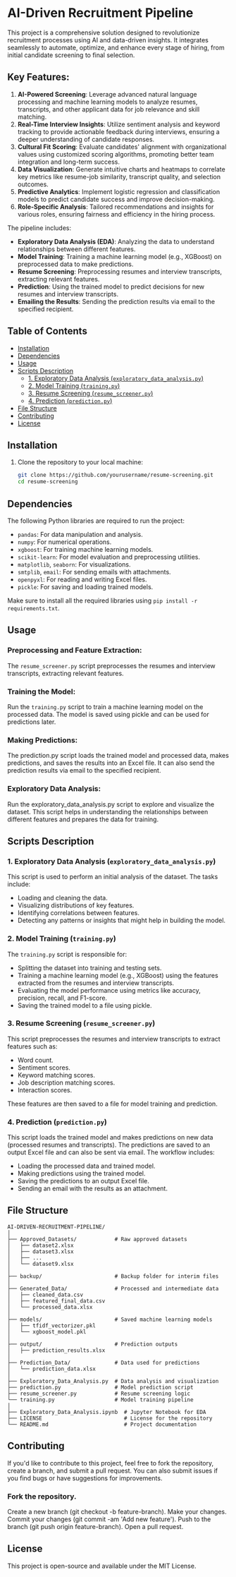 # AI-Driven Recruitment Pipeline

This project is a comprehensive solution designed to revolutionize recruitment processes using AI and data-driven insights. It integrates seamlessly to automate, optimize, and enhance every stage of hiring, from initial candidate screening to final selection.

## Key Features:
1. **AI-Powered Screening**: Leverage advanced natural language processing and machine learning models to analyze resumes, transcripts, and other applicant data for job relevance and skill matching.
2. **Real-Time Interview Insights**: Utilize sentiment analysis and keyword tracking to provide actionable feedback during interviews, ensuring a deeper understanding of candidate responses.
3. **Cultural Fit Scoring**: Evaluate candidates' alignment with organizational values using customized scoring algorithms, promoting better team integration and long-term success.
4. **Data Visualization**: Generate intuitive charts and heatmaps to correlate key metrics like resume-job similarity, transcript quality, and selection outcomes.
5. **Predictive Analytics**: Implement logistic regression and classification models to predict candidate success and improve decision-making.
6. **Role-Specific Analysis**: Tailored recommendations and insights for various roles, ensuring fairness and efficiency in the hiring process.

The pipeline includes:
- **Exploratory Data Analysis (EDA)**: Analyzing the data to understand relationships between different features.
- **Model Training**: Training a machine learning model (e.g., XGBoost) on preprocessed data to make predictions.
- **Resume Screening**: Preprocessing resumes and interview transcripts, extracting relevant features.
- **Prediction**: Using the trained model to predict decisions for new resumes and interview transcripts.
- **Emailing the Results**: Sending the prediction results via email to the specified recipient.

## Table of Contents
- [Installation](#installation)
- [Dependencies](#dependencies)
- [Usage](#usage)
- [Scripts Description](#scripts-description)
    - [1. Exploratory Data Analysis (`exploratory_data_analysis.py`)](#1-exploratory-data-analysis-exploratory_data_analysispy)
    - [2. Model Training (`training.py`)](#2-model-training-trainingpy)
    - [3. Resume Screening (`resume_screener.py`)](#3-resume-screening-resume_screenerpy)
    - [4. Prediction (`prediction.py`)](#4-prediction-predictionpy)
- [File Structure](#file-structure)
- [Contributing](#contributing)
- [License](#license)

## Installation

1. Clone the repository to your local machine:

   ```bash
   git clone https://github.com/yourusername/resume-screening.git
   cd resume-screening

## Dependencies

The following Python libraries are required to run the project:

- `pandas`: For data manipulation and analysis.
- `numpy`: For numerical operations.
- `xgboost`: For training machine learning models.
- `scikit-learn`: For model evaluation and preprocessing utilities.
- `matplotlib`, `seaborn`: For visualizations.
- `smtplib`, `email`: For sending emails with attachments.
- `openpyxl`: For reading and writing Excel files.
- `pickle`: For saving and loading trained models.

Make sure to install all the required libraries using `pip install -r requirements.txt`.


## Usage

### Preprocessing and Feature Extraction:
The `resume_screener.py` script preprocesses the resumes and interview transcripts, extracting relevant features.

### Training the Model:
Run the `training.py` script to train a machine learning model on the processed data. The model is saved using pickle and can be used for predictions later.
### Making Predictions:
The prediction.py script loads the trained model and processed data, makes predictions, and saves the results into an Excel file. It can also send the prediction results via email to the specified recipient.
### Exploratory Data Analysis:
Run the exploratory_data_analysis.py script to explore and visualize the dataset. This script helps in understanding the relationships between different features and prepares the data for training.

## Scripts Description

### 1. Exploratory Data Analysis (`exploratory_data_analysis.py`)
This script is used to perform an initial analysis of the dataset. The tasks include:
- Loading and cleaning the data.
- Visualizing distributions of key features.
- Identifying correlations between features.
- Detecting any patterns or insights that might help in building the model.

### 2. Model Training (`training.py`)
The `training.py` script is responsible for:
- Splitting the dataset into training and testing sets.
- Training a machine learning model (e.g., XGBoost) using the features extracted from the resumes and interview transcripts.
- Evaluating the model performance using metrics like accuracy, precision, recall, and F1-score.
- Saving the trained model to a file using pickle.

### 3. Resume Screening (`resume_screener.py`)
This script preprocesses the resumes and interview transcripts to extract features such as:
- Word count.
- Sentiment scores.
- Keyword matching scores.
- Job description matching scores.
- Interaction scores.

These features are then saved to a file for model training and prediction.

### 4. Prediction (`prediction.py`)
This script loads the trained model and makes predictions on new data (processed resumes and transcripts). The predictions are saved to an output Excel file and can also be sent via email. The workflow includes:
- Loading the processed data and trained model.
- Making predictions using the trained model.
- Saving the predictions to an output Excel file.
- Sending an email with the results as an attachment.

## File Structure

```
AI-DRIVEN-RECRUITMENT-PIPELINE/
│
├── Approved_Datasets/            # Raw approved datasets
│   ├── dataset2.xlsx
│   ├── dataset3.xlsx
│   ├── ...
│   └── dataset9.xlsx
│
├── backup/                       # Backup folder for interim files
│
├── Generated_Data/               # Processed and intermediate data
│   ├── cleaned_data.csv
│   ├── featured_final_data.csv
│   └── processed_data.xlsx
│
├── models/                       # Saved machine learning models
│   ├── tfidf_vectorizer.pkl
│   └── xgboost_model.pkl
│
├── output/                       # Prediction outputs
│   ├── prediction_results.xlsx
│
├── Prediction_Data/              # Data used for predictions
│   └── prediction_data.xlsx
│
├── Exploratory_Data_Analysis.py  # Data analysis and visualization
├── prediction.py                 # Model prediction script
├── resume_screener.py            # Resume screening logic
└── training.py                   # Model training pipeline
│
├── Exploratory_Data_Analysis.ipynb  # Jupyter Notebook for EDA
├── LICENSE                          # License for the repository
└── README.md                        # Project documentation

```

## Contributing
If you'd like to contribute to this project, feel free to fork the repository, create a branch, and submit a pull request. You can also submit issues if you find bugs or have suggestions for improvements.

### Fork the repository.
Create a new branch (git checkout -b feature-branch).
Make your changes.
Commit your changes (git commit -am 'Add new feature').
Push to the branch (git push origin feature-branch).
Open a pull request.
## License
This project is open-source and available under the MIT License.

